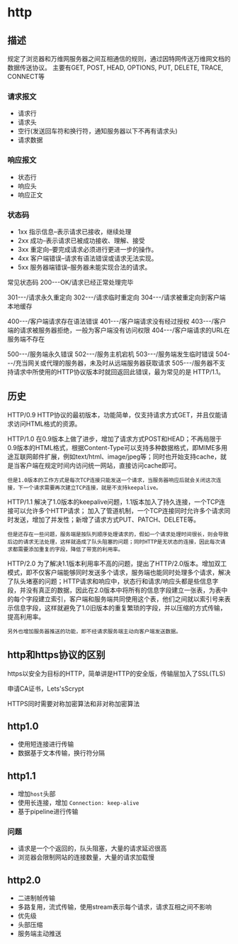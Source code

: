 # http

## 描述

规定了浏览器和万维网服务器之间互相通信的规则，通过因特网传送万维网文档的数据传送协议。
主要有GET, POST, HEAD, OPTIONS, PUT, DELETE, TRACE, CONNECT等

### 请求报文

* 请求行
* 请求头
* 空行(发送回车符和换行符，通知服务器以下不再有请求头)
* 请求数据

### 响应报文

* 状态行
* 响应头
* 响应正文

### 状态码

* 1xx 指示信息–表示请求已接收，继续处理
* 2xx 成功–表示请求已被成功接收、理解、接受
* 3xx 重定向–要完成请求必须进行更进一步的操作。
* 4xx 客户端错误–请求有语法错误或请求无法实现。
* 5xx 服务器端错误–服务器未能实现合法的请求。

常见状态码
200---OK/请求已经正常处理完毕

301---/请求永久重定向
302---/请求临时重定向
304---/请求被重定向到客户端本地缓存

400---/客户端请求存在语法错误
401---/客户端请求没有经过授权
403---/客户端的请求被服务器拒绝，一般为客户端没有访问权限
404---/客户端请求的URL在服务端不存在

500---/服务端永久错误
502---/服务主机宕机
503---/服务端发生临时错误
504---/充当网关或代理的服务器，未及时从远端服务器获取请求 
505---/服务器不支持请求中所使用的HTTP协议版本时就回返回此错误，最为常见的是 HTTP/1.1。

## 历史

HTTP/0.9
    HTTP协议的最初版本，功能简单，仅支持请求方式GET，并且仅能请求访问HTML格式的资源。

HTTP/1.0
    在0.9版本上做了进步，增加了请求方式POST和HEAD；不再局限于0.9版本的HTML格式，根据Content-Type可以支持多种数据格式，即MIME多用途互联网邮件扩展，例如text/html、image/jpeg等；同时也开始支持cache，就是当客户端在规定时间内访问统一网站，直接访问cache即可。

    但是1.0版本的工作方式是每次TCP连接只能发送一个请求，当服务器响应后就会关闭这次连接，下一个请求需要再次建立TCP连接，就是不支持keepalive。
HTTP/1.1
    解决了1.0版本的keepalive问题，1.1版本加入了持久连接，一个TCP连接可以允许多个HTTP请求； 加入了管道机制，一个TCP连接同时允许多个请求同时发送，增加了并发性；新增了请求方式PUT、PATCH、DELETE等。

    但是还存在一些问题，服务端是按队列顺序处理请求的，假如一个请求处理时间很长，则会导致后边的请求无法处理，这样就造成了队头阻塞的问题；同时HTTP是无状态的连接，因此每次请求都需要添加重复的字段，降低了带宽的利用率。
HTTP/2.0
    为了解决1.1版本利用率不高的问题，提出了HTTP/2.0版本。增加双工模式，即不仅客户端能够同时发送多个请求，服务端也能同时处理多个请求，解决了队头堵塞的问题；HTTP请求和响应中，状态行和请求/响应头都是些信息字段，并没有真正的数据，因此在2.0版本中将所有的信息字段建立一张表，为表中的每个字段建立索引，客户端和服务端共同使用这个表，他们之间就以索引号来表示信息字段，这样就避免了1.0旧版本的重复繁琐的字段，并以压缩的方式传输，提高利用率。

    另外也增加服务器推送的功能，即不经请求服务端主动向客户端发送数据。

## http和https协议的区别

https以安全为目标的HTTP，简单讲是HTTP的安全版，传输层加入了SSL(TLS)

申请CA证书，Lets'sScrypt

HTTPS同时需要对称加密算法和非对称加密算法

## http1.0

* 使用短连接进行传输
* 数据基于文本传输，换行符分隔

## http1.1

* 增加`host`头部
* 使用长连接，增加 `Connection: keep-alive`
* 基于pipeline进行传输

### 问题

* 请求是一个个返回的，队头阻塞，大量的请求延迟很高
* 浏览器会限制网站的连接数量，大量的请求加载慢

## http2.0

* 二进制帧传输
* 多路复用，流式传输，使用stream表示每个请求，请求互相之间不影响
* 优先级
* 头部压缩
* 服务端主动推送
